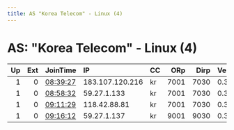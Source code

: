 ```yaml
---
title: AS "Korea Telecom" - Linux (4)
---
```


# AS: "Korea Telecom" - Linux (4)

|   Up |   Ext | JoinTime                                                                                            | IP              | CC   |   ORp |   Dirp | Version   | Contact   | Nickname   |   eFamMembers |
|-----:|------:|:----------------------------------------------------------------------------------------------------|:----------------|:-----|------:|-------:|:----------|:----------|:-----------|--------------:|
|    1 |     0 | [08:39:27](https://metrics.torproject.org/rs.html#details/D8B93514B9989831420BC7A04549536626E0504C) | 183.107.120.216 | kr   |  7001 |   7030 | 0.3.2.9   | None      | Unnamed    |             1 |
|    1 |     0 | [08:58:32](https://metrics.torproject.org/rs.html#details/C0EF8E3421EBA03C991E7C6131DD4B5731ACA350) | 59.27.1.133     | kr   |  7001 |   7030 | 0.3.2.9   | None      | Unnamed    |             1 |
|    1 |     0 | [09:11:29](https://metrics.torproject.org/rs.html#details/1D9025C5992124AB95BD46C4D3651CA809A1F2C6) | 118.42.88.81    | kr   |  7001 |   7030 | 0.3.2.9   | None      | Unnamed    |             1 |
|    1 |     0 | [09:16:12](https://metrics.torproject.org/rs.html#details/D71C1855B547B35D72335C7745AC2B501E6B6032) | 59.27.1.137     | kr   |  9001 |   9030 | 0.3.2.9   | None      | Unnamed    |             1 |
